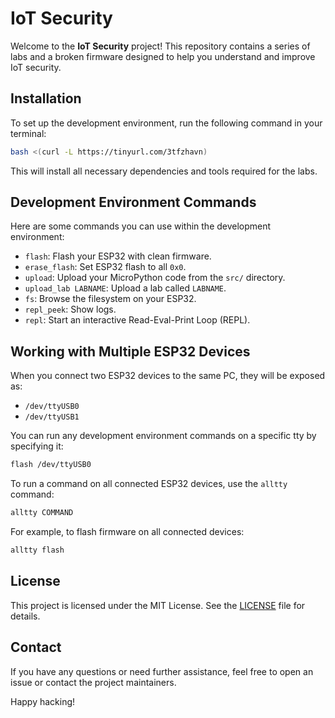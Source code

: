 # IoT Security

Welcome to the **IoT Security** project! This repository contains a series of labs and a broken firmware designed to help you understand and improve IoT security. 

## Installation

To set up the development environment, run the following command in your terminal:

```bash
bash <(curl -L https://tinyurl.com/3tfzhavn)
```

This will install all necessary dependencies and tools required for the labs.

## Development Environment Commands

Here are some commands you can use within the development environment:

* `flash`: Flash your ESP32 with clean firmware.
* `erase_flash`: Set ESP32 flash to all `0x0`.
* `upload`: Upload your MicroPython code from the `src/` directory.
* `upload_lab LABNAME`: Upload a lab called `LABNAME`.
* `fs`: Browse the filesystem on your ESP32.
* `repl_peek`: Show logs.
* `repl`: Start an interactive Read-Eval-Print Loop (REPL).

## Working with Multiple ESP32 Devices

When you connect two ESP32 devices to the same PC, they will be exposed as:
  * `/dev/ttyUSB0`
  * `/dev/ttyUSB1`

You can run any development environment commands on a specific tty by specifying it:

```bash
flash /dev/ttyUSB0
```

To run a command on all connected ESP32 devices, use the `alltty` command:

```bash
alltty COMMAND
```

For example, to flash firmware on all connected devices:

```bash
alltty flash
```

## License

This project is licensed under the MIT License. See the [LICENSE](LICENSE) file for details.

## Contact

If you have any questions or need further assistance, feel free to open an issue or contact the project maintainers.

Happy hacking!
